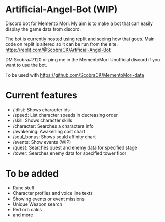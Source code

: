 # Artificial-Angel-Bot (WIP)

Discord bot for Memento Mori. My aim is to make a bot that can easily display the game data from discord.

The bot is currently hosted using replit and seeing how that goes. Main code on replit is altered so it can be run from the site.
https://replit.com/@ScobraCK/Artificial-Angel-Bot


DM Scobra#7120 or ping me in the MementoMori Unofficial discord if you want to use the bot.

To be used with https://github.com/ScobraCK/MementoMori-data


# Current features
- /idlist: Shows character ids
- /speed: List character speeds in decreasing order
- /skill: Shows character skills
- /character: Searches a characters info
- /awakening: Awakening cost chart
- /soul_bonus: Shows sould affinity chart
- /events: Show events (WIP)
- /quest: Searches quest and enemy data for specified stage
- /tower: Searches enemy data for specified tower floor

# To be added
- Rune stuff
- Character profiles and voice line texts
- Showing events or event missions
- Unique Weapon search 
- Red orb calcs
- and more
